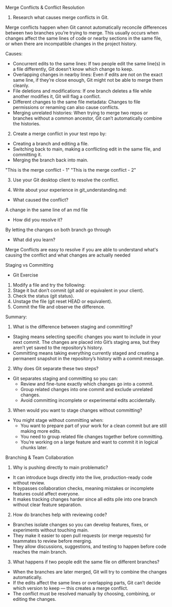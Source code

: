 Merge Conflicts & Conflict Resolution

1. Research what causes merge conflicts in Git.

Merge conflicts happen when Git cannot automatically reconcile differences between two branches you’re trying to merge. This usually occurs when changes affect the same lines of code or nearby sections in the same file, or when there are incompatible changes in the project history.

Causes:
- Concurrent edits to the same lines: If two people edit the same line(s) in a file differently, Git doesn’t know which change to keep.
- Overlapping changes in nearby lines: Even if edits are not on the exact same line, if they’re close enough, Git might not be able to merge them cleanly.
- File deletions and modifications: If one branch deletes a file while another modifies it, Git will flag a conflict.
- Different changes to the same file metadata: Changes to file permissions or renaming can also cause conflicts.
- Merging unrelated histories: When trying to merge two repos or branches without a common ancestor, Git can’t automatically combine the histories.

2. Create a merge conflict in your test repo by:
- Creating a branch and editing a file.
- Switching back to main, making a conflicting edit in the same file, and committing it.
- Merging the branch back into main.


"This is the merge conflict - 1"
"This is the merge conflict - 2"



3. Use your Git desktop client to resolve the conflict.

4. Write about your experience in git_understanding.md:
- What caused the conflict?

A change in the same line of an md file

- How did you resolve it?

By letting the changes on both branch go through

- What did you learn?

Merge Conflicts are easy to resolve if you are able to understand what's causing the conflict and what changes are actually needed








Staging vs Committing

- Git Exercise
1. Modify a file and try the following:
2. Stage it but don’t commit (git add <file> or equivalent in your client).
3. Check the status (git status).
4. Unstage the file (git reset HEAD <file> or equivalent).
5. Commit the file and observe the difference.

Summary:
1. What is the difference between staging and committing?

- Staging means selecting specific changes you want to include in your next commit. The changes are placed into Git’s staging area, but they aren’t yet saved to the repository’s history.
- Committing means taking everything currently staged and creating a permanent snapshot in the repository’s history with a commit message.

2. Why does Git separate these two steps?

- Git separates staging and committing so you can:
  - Review and fine-tune exactly which changes go into a commit.
  - Group related changes into one commit and exclude unrelated changes.
  - Avoid committing incomplete or experimental edits accidentally.

3. When would you want to stage changes without committing?

- You might stage without committing when:
  - You want to prepare part of your work for a clean commit but are still making more edits.
  - You need to group related file changes together before committing.
  - You’re working on a large feature and want to commit it in logical chunks later.





Branching & Team Collaboration

1. Why is pushing directly to main problematic?
- It can introduce bugs directly into the live, production-ready code without review.
- It bypasses collaboration checks, meaning mistakes or incomplete features could affect everyone.
- It makes tracking changes harder since all edits pile into one branch without clear feature separation.

2. How do branches help with reviewing code?

- Branches isolate changes so you can develop features, fixes, or experiments without touching main.
- They make it easier to open pull requests (or merge requests) for teammates to review before merging.
- They allow discussions, suggestions, and testing to happen before code reaches the main branch.

3. What happens if two people edit the same file on different branches?

- When the branches are later merged, Git will try to combine the changes automatically.
- If the edits affect the same lines or overlapping parts, Git can’t decide which version to keep — this creates a merge conflict.
- The conflict must be resolved manually by choosing, combining, or editing the changes.

